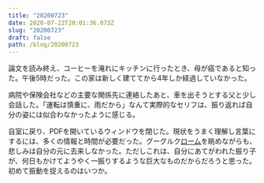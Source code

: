 ```yaml
---
title: "20200723"
date: 2020-07-22T20:01:36.073Z
slug: "20200723"
draft: false
path: /blog/20200723
---
```

論文を読み終え、コーヒーを淹れにキッチンに行ったとき、母が癌であると知った。午後5時だった。この家は新しく建ててから4年しか経過していなかった。

病院や保険会社などの主要な関係先に連絡したあと、車を出そうとする父と少し会話した。「運転は慎重に、雨だから」なんて実際的なセリフは、振り返れば自分の姿には似合わなかったように感じる。

自室に戻り、PDFを開いているウィンドウを閉じた。現状をうまく理解し言葉にするには、多くの情報と時間が必要だった。グーグルク[ローム](http://d.hatena.ne.jp/keyword/%A5%ED%A1%BC%A5%E0)を眺めながらも、悲しみは自分の元に去来しなかった。ただしこれは、自分にあてがわれた振り子が、何日もかけてようやく一振りするような巨大なものだからだろうと思った。初めて振動を捉えるのはいつか。